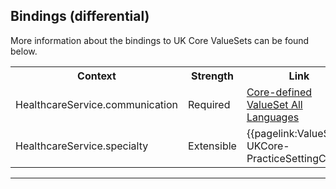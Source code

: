 ## Bindings (differential)

More information about the bindings to UK Core ValueSets can be found below.

<table class="assets">
<tr>
<th width="30%">Context</th>
<th width="20%">Strength</th>
<th width="50%">Link</th>
</tr>
<tr>
<td>HealthcareService.communication</td>
<td>Required</td>
<td><a href="https://hl7.org/fhir/R4/valueset-all-languages.html" class="external">Core-defined ValueSet All Languages</a></td>
</tr>
<tr>
<td>HealthcareService.specialty</td>
<td>Extensible</td>
<td>{{pagelink:ValueSet-UKCore-PracticeSettingCode}}</td>
</tr>
</table>

---